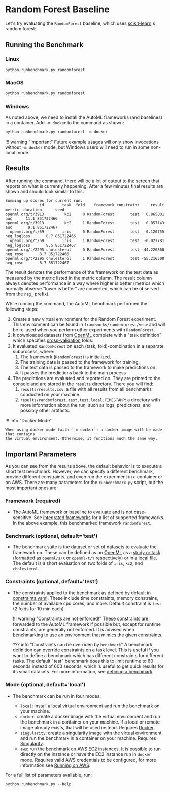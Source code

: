 # Random Forest Baseline

Let's try evaluating the `RandomForest` baseline, which uses [scikit-learn](https://scikit-learn.org/stable/)'s random forest:
## Running the Benchmark
### Linux

```bash
python runbenchmark.py randomforest 
```

### MacOS

```bash
python runbenchmark.py randomforest 
```

### Windows
As noted above, we need to install the AutoML frameworks (and baselines) in
a container. Add `-m docker` to the command as shown:
```bash
python runbenchmark.py randomforest -m docker
```

!!! warning "Important"
    Future example usages will only show invocations without `-m docker` mode,
    but Windows users will need to run in some non-local mode.

## Results
After running the command, there will be a lot of output to the screen that reports
on what is currently happening. After a few minutes final results are shown and should 
look similar to this:

```
Summing up scores for current run:
               id        task  fold    framework constraint     result      metric  duration      seed
openml.org/t/3913         kc2     0 RandomForest       test   0.865801         auc      11.1 851722466
openml.org/t/3913         kc2     1 RandomForest       test   0.857143         auc       9.1 851722467
  openml.org/t/59        iris     0 RandomForest       test  -0.120755 neg_logloss       8.7 851722466
  openml.org/t/59        iris     1 RandomForest       test  -0.027781 neg_logloss       8.5 851722467
openml.org/t/2295 cholesterol     0 RandomForest       test -44.220800    neg_rmse       8.7 851722466
openml.org/t/2295 cholesterol     1 RandomForest       test -55.216500    neg_rmse       8.7 851722467
```

The result denotes the performance of the framework on the test data as measured by
the metric listed in the metric column. The result column always denotes performance 
in a way where higher is better (metrics which normally observe "lower is better" are
converted, which can be observed from the `neg_` prefix).

While running the command, the AutoML benchmark performed the following steps:

 1. Create a new virtual environment for the Random Forest experiment. 
    This environment can be found in `frameworks/randomforest/venv` and will be re-used 
    when you perform other experiments with `RandomForest`.
 2. It downloaded datasets from [OpenML](https://www.openml.org) complete with a 
    "task definition" which specifies [cross-validation](https://scikit-learn.org/stable/modules/cross_validation.html) folds.
 3. It evaluated `RandomForest` on each (task, fold)-combination in a separate subprocess, where:
    1. The framework (`RandomForest`) is initialized.
    2. The training data is passed to the framework for training.
    3. The test data is passed to the framework to make predictions on.
    4. It passes the predictions back to the main process
 4. The predictions are evaluated and reported on. They are printed to the console and 
    are stored in the `results` directory. There you will find:
    1. `results/results.csv`: a file with all results from all benchmarks conducted on your machine.
    2. `results/randomforest.test.test.local.TIMESTAMP`: a directory with more information about the run,
        such as logs, predictions, and possibly other artifacts.

!!! info "Docker Mode" 

    When using docker mode (with `-m docker`) a docker image will be made that contains
    the virtual environment. Otherwise, it functions much the same way.

## Important Parameters

As you can see from the results above, the  default behavior is to execute a short test
benchmark. However, we can specify a different benchmark, provide different constraints,
and even run the experiment in a container or on AWS. There are many parameters
for the `runbenchmark.py` script, but the most important ones are:

### Framework (required)

- The AutoML framework or baseline to evaluate and is not case-sensitive. See
  [integrated frameworks](WEBSITE/frameworks.html) for a list of supported frameworks. 
  In the above example, this benchmarked framework `randomforest`.

### Benchmark (optional, default='test')

- The benchmark suite is the dataset or set of datasets to evaluate the framework on.
  These can be defined as on [OpenML](https://www.openml.org) as a [study or task](extending/benchmark.md#defining-a-benchmark-on-openml) 
  (formatted as `openml/s/X` or `openml/t/Y` respectively) or in a [local file](extending/benchmark.md#defining-a-benchmark-with-a-file).
  The default is a short evaluation on two folds of `iris`, `kc2`, and `cholesterol`.

### Constraints (optional, default='test')

- The constraints applied to the benchmark as defined by default in [constraints.yaml](GITHUB/resources/constraints.yaml).
  These include time constraints, memory constrains, the number of available cpu cores, and more.
  Default constraint is `test` (2 folds for 10 min each). 

    !!! warning "Constraints are not enforced!"
        These constraints are forwarded to the AutoML framework if possible but, except for
        runtime constraints, are generally not enforced. It is advised when benchmarking
        to use an environment that mimics the given constraints.

    ??? info "Constraints can be overriden by `benchmark`"
        A benchmark definition can override constraints on a task level.
        This is useful if you want to define a benchmark which has different constraints
        for different tasks. The default "test" benchmark does this to limit runtime to
        60 seconds instead of 600 seconds, which is useful to get quick results for its
        small datasets. For more information, see [defining a benchmark](#ADD-link-to-adding-benchmark).

### Mode (optional, default='local')

-  The benchmark can be run in four modes:

     * `local`: install a local virtual environment and run the benchmark on your machine.
     * `docker`: create a docker image with the virtual environment and run the benchmark in a container on your machine. 
                 If a local or remote image already exists, that will be used instead. Requires [Docker](https://docs.docker.com/desktop/).
     * `singularity`: create a singularity image with the virtual environment and run the benchmark in a container on your machine. Requires [Singularity](https://docs.sylabs.io/guides/3.5/user-guide/introduction.html).
     * `aws`: run the benchmark on [AWS EC2](https://aws.amazon.com/free/?trk=b3f93e34-c1e0-4aa9-95f8-6d2c36891d8a&sc_channel=ps&ef_id=CjwKCAjw-7OlBhB8EiwAnoOEk0li05IUgU9Ok2uCdejP22Yr7ZuqtMeJZAdxgL5KZFaeOVskCAsknhoCSjUQAvD_BwE:G:s&s_kwcid=AL!4422!3!649687387631!e!!g!!aws%20ec2!19738730094!148084749082&all-free-tier.sort-by=item.additionalFields.SortRank&all-free-tier.sort-order=asc&awsf.Free%20Tier%20Types=*all&awsf.Free%20Tier%20Categories=*all) instances.
              It is possible to run directly on the instance or have the EC2 instance run in `docker` mode.
              Requires valid AWS credentials to be configured, for more information see [Running on AWS](#ADD-link-to-aws-guide).


For a full list of parameters available, run:

```
python runbenchmark.py --help
```
